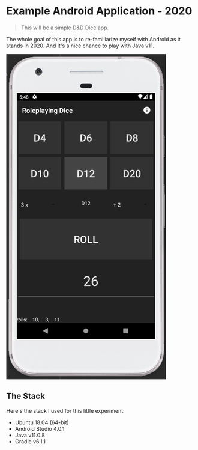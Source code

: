 # Example Android Application - 2020

> This will be a simple D&D Dice app.

The whole goal of this app is to re-familiarize myself with Android as it stands in 2020. And it's a nice chance to play with Java v11.

![example screenshot](../docs/roleplaying_dice.png)


## The Stack

Here's the stack I used for this little experiment:

* Ubuntu 18.04 (64-bit)
* Android Studio 4.0.1
* Java v11.0.8
* Gradle v6.1.1

